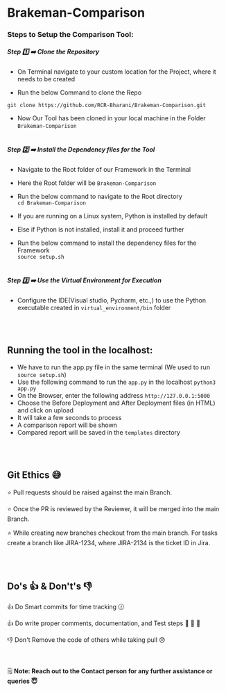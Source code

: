 # Brakeman-Comparison

### Steps to Setup the Comparison Tool:

##### Step :one: :arrow_right: Clone the Repository

* On Terminal navigate to your custom location for the Project, where it needs to be created

* Run the below Command to clone the Repo

`git clone https://github.com/RCR-Bharani/Brakeman-Comparison.git`

* Now Our Tool has been cloned in your local machine in the Folder `Brakeman-Comparison`
\
&nbsp;

##### Step :two: :arrow_right: Install the Dependency files for the Tool

* Navigate to the Root folder of our Framework in the Terminal

* Here the Root folder will be `Brakeman-Comparison`

* Run the below command to navigate to the Root directory  
`cd Brakeman-Comparison`

* If you are running on a Linux system, Python is installed by default

* Else if Python is not installed, install it and proceed further

* Run the below command to install the dependency files for the Framework  
`source setup.sh`
\
&nbsp;

##### Step :three: :arrow_right: Use the Virtual Environment for Execution

* Configure the IDE(Visual studio, Pycharm, etc.,) to use the Python executable created in `virtual_environment/bin` folder

\
&nbsp;
## Running the tool in the localhost:
* We have to run the app.py file in the same terminal (We used to run `source setup.sh`)
* Use the following command to run the `app.py` in the localhost
  `python3 app.py`
* On the Browser, enter the following address
  `http://127.0.0.1:5000`
* Choose the Before Deployment and After Deployment files (in HTML) and click on upload
* It will take a few seconds to process
* A comparison report will be shown
* Compared report will be saved in the `templates` directory

 \
&nbsp;
## Git Ethics :sweat_smile:
⭐ Pull requests should be raised against the main Branch.

⭐ Once the PR is reviewed by the Reviewer, it will be merged into the main Branch.

⭐ While creating new branches checkout from the main branch. For tasks create a branch like JIRA-1234, where JIRA-2134 is the ticket ID in Jira.

 \
&nbsp;
## Do's 👍 & Don't's 👎
👍 Do Smart commits for time tracking :clock130:

👍 Do write proper comments, documentation, and Test steps :see_no_evil: :hear_no_evil: :speak_no_evil:

👎 Don't Remove the code of others while taking pull :disappointed:
 \
&nbsp;
 \
&nbsp;

🗒 **Note: Reach out to the Contact person for any further assistance or queries 😇**
